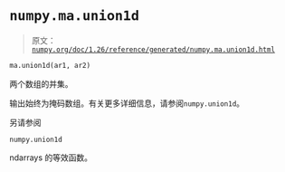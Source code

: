 # `numpy.ma.union1d`

> 原文：[`numpy.org/doc/1.26/reference/generated/numpy.ma.union1d.html`](https://numpy.org/doc/1.26/reference/generated/numpy.ma.union1d.html)

```py
ma.union1d(ar1, ar2)
```

两个数组的并集。

输出始终为掩码数组。有关更多详细信息，请参阅`numpy.union1d`。

另请参阅

`numpy.union1d`

ndarrays 的等效函数。
